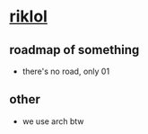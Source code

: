 # [riklol](https://www.youtube.com/watch?v=dQw4w9WgXcQ)

## roadmap of something
- there's no road, only 01

## other
- we use arch btw
